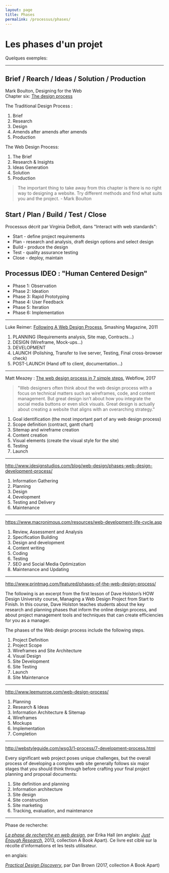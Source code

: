 ```yaml
---
layout: page
title: Phases
permalink: /processus/phases/
---
```


# Les phases d'un projet

Quelques exemples:

***

## Brief / Rearch / Ideas / Solution / Production 

Mark Boulton, Designing for the Web  
Chapter six: [The design process](http://www.designingfortheweb.co.uk/part2/part2_chapter6.php)

The Traditional Design Process : 

1. Brief
2. Research
3. Design
4. Amends after amends after amends
5. Production

The Web Design Process:

1. The Brief
2. Research & Insights
3. Ideas Generation
4. Solution
5. Production

> The important thing to take away from this chapter is there is no right way to designing a website. Try different methods and find what suits you and the project. - Mark Boulton

## Start / Plan / Build / Test / Close

Processus décrit par Virginia DeBolt, dans "Interact with web standards":

* Start - define project requirements
* Plan - research and analysis, draft design options and select design
* Build - produce the design
* Test - quality assurance testing
* Close - deploy, maintain



## Processus IDEO : "Human Centered Design"

* Phase 1: Observation
* Phase 2: Ideation
* Phase 3: Rapid Prototyping
* Phase 4: User Feedback
* Phase 5: Iteration
* Phase 6: Implementation

***

Luke Reimer: [Following A Web Design Process](https://www.smashingmagazine.com/2011/06/following-a-web-design-process/), Smashing Magazine, 2011

1. PLANNING (Requirements analysis, Site map, Contracts...)
2. DESIGN (Wireframe, Mock-ups...)
3. DEVELOPMENT
4. LAUNCH (Polishing, Transfer to live server, Testing, Final cross-browser check)
5. POST-LAUNCH (Hand off to client, documentation...)

***

Matt Meazey : [The web design process in 7 simple steps](https://webflow.com/blog/the-web-design-process-in-7-simple-steps), Webflow, 2017

> "Web designers often think about the web design process with a focus on technical matters such as wireframes, code, and content management. But great design isn’t about how you integrate the social media buttons or even slick visuals. Great design is actually about creating a website that aligns with an overarching strategy."

1. Goal identification (the most important part of any web design process)
2. Scope definition (contract, gantt chart)
3. Sitemap and wireframe creation
4. Content creation
5. Visual elements (create the visual style for the site)
6. Testing
7. Launch

***

http://www.idesignstudios.com/blog/web-design/phases-web-design-development-process/

1. Information Gathering
2. Planning
3. Design
4. Development
5. Testing and Delivery
6. Maintenance

***

https://www.macronimous.com/resources/web-development-life-cycle.asp

1. Review, Assessment and Analysis
2. Specification Building
3. Design and development
4. Content writing
5. Coding
6. Testing
7. SEO and Social Media Optimization
8. Maintenance and Updating

***

http://www.printmag.com/featured/phases-of-the-web-design-process/

The following is an excerpt from the first lesson of Dave Holston’s HOW Design University course, Managing a Web Design Project from Start to Finish.
In this course, Dave Holston teaches students about the key research and planning phases that inform the online design process, and about project management tools and techniques that can create efficiencies for you as a manager.

The phases of the Web design process include the following steps.

1. Project Definition
2. Project Scope
3. Wireframes and Site Architecture
4. Visual Design
5. Site Development
6. Site Testing
7. Launch
8. Site Maintenance

***

http://www.leemunroe.com/web-design-process/

1. Planning
2. Research & Ideas
3. Information Architecture & Sitemap
4. Wireframes
5. Mockups
6. Implementation
7. Completion

***

http://webstyleguide.com/wsg3/1-process/7-development-process.html

Every significant web project poses unique challenges, but the overall process of developing a complex web site generally follows six major stages that you should think through before crafting your final project planning and proposal documents:

1. Site definition and planning
2. Information architecture
3. Site design
4. Site construction
5. Site marketing
6. Tracking, evaluation, and maintenance

***

Phase de recherche:

*[La phase de recherche en web design](http://www.editions-eyrolles.com/Livre/9782212141467/la-phase-de-recherche-en-web-design)*, par Erika Hall (en anglais: *[Just Enough Research](https://abookapart.com/products/just-enough-research)*, 2013, collection A Book Apart). Ce livre est ciblé sur la récolte d'informations et les tests utilisateur.

en anglais: 

*[Practical Design Discovery](https://abookapart.com/products/practical-design-discovery)*, par Dan Brown (2017, collection A Book Apart)



